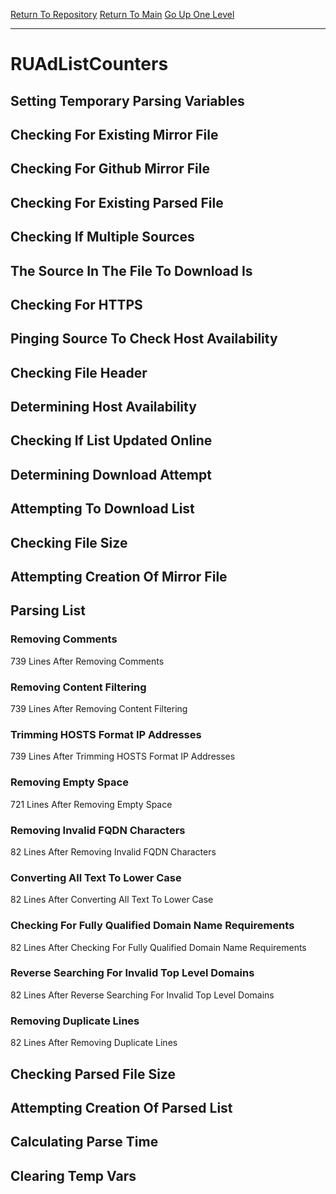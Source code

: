 [Return To Repository](https://github.com/deathbybandaid/piholeparser/)
[Return To Main](https://github.com/deathbybandaid/piholeparser/blob/master/RecentRunLogs/Mainlog.md)
[Go Up One Level](https://github.com/deathbybandaid/piholeparser/blob/master/RecentRunLogs/TopLevelScripts/30-Processing-External-Blacklists.md)
____________________________________
# RUAdListCounters
## Setting Temporary Parsing Variables
## Checking For Existing Mirror File
## Checking For Github Mirror File
## Checking For Existing Parsed File
## Checking If Multiple Sources
## The Source In The File To Download Is
## Checking For HTTPS
## Pinging Source To Check Host Availability
## Checking File Header
## Determining Host Availability
## Checking If List Updated Online
## Determining Download Attempt
## Attempting To Download List
## Checking File Size
## Attempting Creation Of Mirror File
## Parsing List
### Removing Comments
739 Lines After Removing Comments
### Removing Content Filtering
739 Lines After Removing Content Filtering
### Trimming HOSTS Format IP Addresses
739 Lines After Trimming HOSTS Format IP Addresses
### Removing Empty Space
721 Lines After Removing Empty Space
### Removing Invalid FQDN Characters
82 Lines After Removing Invalid FQDN Characters
### Converting All Text To Lower Case
82 Lines After Converting All Text To Lower Case
### Checking For Fully Qualified Domain Name Requirements
82 Lines After Checking For Fully Qualified Domain Name Requirements
### Reverse Searching For Invalid Top Level Domains
82 Lines After Reverse Searching For Invalid Top Level Domains
### Removing Duplicate Lines
82 Lines After Removing Duplicate Lines
## Checking Parsed File Size
## Attempting Creation Of Parsed List
## Calculating Parse Time
## Clearing Temp Vars
